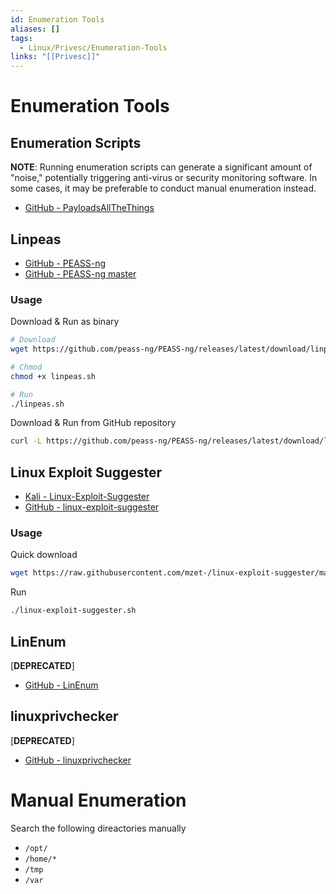 ```yaml
---
id: Enumeration Tools
aliases: []
tags:
  - Linux/Privesc/Enumeration-Tools
links: "[[Privesc]]"
---
```


# Enumeration Tools

## Enumeration Scripts

**NOTE**: Running enumeration scripts can generate a significant amount of
"noise," potentially triggering anti-virus or security monitoring software.
In some cases, it may be preferable to conduct manual enumeration instead.

- [GitHub - PayloadsAllTheThings](https://github.com/swisskyrepo/PayloadsAllTheThings)

## Linpeas

- [GitHub - PEASS-ng](https://github.com/peass-ng/PEASS-ng)
- [GitHub - PEASS-ng master](https://github.com/peass-ng/PEASS-ng/tree/master/linPEAS)

### Usage

Download & Run as binary

```sh
# Download
wget https://github.com/peass-ng/PEASS-ng/releases/latest/download/linpeas_linux_amd64 -O linpeas.sh

# Chmod
chmod +x linpeas.sh

# Run
./linpeas.sh
```

Download & Run from GitHub repository

```sh
curl -L https://github.com/peass-ng/PEASS-ng/releases/latest/download/linpeas.sh | sh
```

## Linux Exploit Suggester

- [Kali - Linux-Exploit-Suggester](https://www.kali.org/tools/linux-exploit-suggester/)
- [GitHub - linux-exploit-suggester](https://github.com/The-Z-Labs/linux-exploit-suggester)

### Usage

Quick download

```sh
wget https://raw.githubusercontent.com/mzet-/linux-exploit-suggester/master/linux-exploit-suggester.sh -O les.sh
```

Run

```sh
./linux-exploit-suggester.sh
```

## LinEnum

[**DEPRECATED**]

- [GitHub - LinEnum](https://github.com/rebootuser/LinEnum)

## linuxprivchecker

[**DEPRECATED**]

- [GitHub - linuxprivchecker](https://github.com/sleventyeleven/linuxprivchecker)

# Manual Enumeration

Search the following direactories manually

- `/opt/`
- `/home/*`
- `/tmp`
- `/var`
